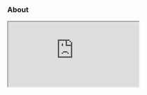 ### About ###

<iframe src="https://docs.google.com/document/d/e/2PACX-1vRyq1WSgCl6CgJ4fv1XU0FYVEpIaha7UUFX0_E7Cpp9R6IYyuTTiT6gK4ZlQv0nkHt69BJtwAMH8SjE/pub?embedded=true"></iframe>

